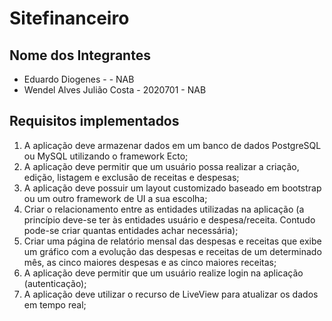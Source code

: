 # Sitefinanceiro

## Nome dos Integrantes

- Eduardo Diogenes - - NAB
- Wendel Alves Julião Costa - 2020701 - NAB

## Requisitos implementados

1. A aplicação deve armazenar dados em um banco de dados PostgreSQL ou MySQL utilizando o framework Ecto;
2. A aplicação deve permitir que um usuário possa realizar a criação, edição, listagem e exclusão de receitas e despesas;
3. A aplicação deve possuir um layout customizado baseado em bootstrap ou um outro framework de UI a sua escolha;
4. Criar o relacionamento entre as entidades utilizadas na aplicação (a princípio deve-se ter às entidades usuário e despesa/receita. Contudo pode-se criar quantas entidades achar necessária);
5. Criar uma página de relatório mensal das despesas e receitas que exibe um gráfico com a evolução das despesas e receitas de um determinado mês, as cinco maiores despesas e as cinco maiores receitas;
6. A aplicação deve permitir que um usuário realize login na aplicação (autenticação);
7. A aplicação deve utilizar o recurso de LiveView para atualizar os dados em tempo real;
